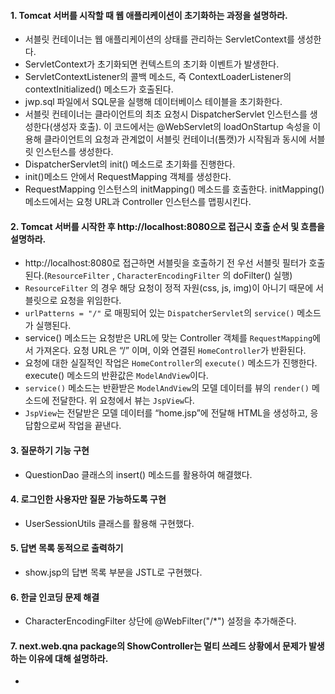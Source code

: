 #### 1. Tomcat 서버를 시작할 때 웹 애플리케이션이 초기화하는 과정을 설명하라.
* 서블릿 컨테이너는 웹 애플리케이션의 상태를 관리하는 ServletContext를 생성한다.
* ServletContext가 초기화되면 컨텍스트의 초기화 이벤트가 발생한다.
* ServletContextListener의 콜백 메소드, 즉 ContextLoaderListener의 contextInitialized() 메소드가 호출된다.
* jwp.sql 파일에서 SQL문을 실행해 데이터베이스 테이블을 초기화한다.
* 서블릿 컨테이너는 클라이언트의 최초 요청시 DispatcherServlet 인스턴스를 생성한다(생성자 호출). 이 코드에서는 @WebServlet의 loadOnStartup 속성을 이용해 클라이언트의 요청과 관계없이 서블릿 컨테이너(톰캣)가 시작됨과 동시에 서블릿 인스턴스를 생성한다.
* DispatcherServlet의 init() 메소드로 초기화를 진행한다.
* init()메소드 안에서 RequestMapping 객체를 생성한다.
* RequestMapping 인스턴스의 initMapping() 메소드를 호출한다. initMapping() 메소드에서는 요청 URL과 Controller 인스턴스를 맵핑시킨다.

#### 2. Tomcat 서버를 시작한 후 http://localhost:8080으로 접근시 호출 순서 및 흐름을 설명하라.
- http://localhost:8080로 접근하면 서블릿을 호출하기 전 우선 서블릿 필터가 호출된다.(`ResourceFilter` , `CharacterEncodingFilter` 의 doFilter() 실행)
- `ResourceFilter` 의 경우 해당 요청이 정적 자원(css, js, img)이 아니기 때문에 서블릿으로 요청을 위임한다.
- `urlPatterns = "/"` 로 매핑되어 있는 `DispatcherServlet`의 `service()` 메소드가 실행된다.
- service() 메소드는 요청받은 URL에 맞는 Controller 객체를 `RequestMapping`에서 가져온다. 요청 URL은 “/” 이며, 이와 연결된 `HomeController`가 반환된다.
- 요청에 대한 실질적인 작업은 `HomeController`의 `execute()` 메소드가 진행한다. execute() 메소드의 반환값은 `ModelAndView`이다.
- `service()` 메소드는 반환받은 `ModelAndView`의 모델 데이터를 뷰의 `render()` 메소드에 전달한다. 위 요청에서 뷰는 `JspView`다.
- `JspView`는 전달받은 모델 데이터를 “home.jsp”에 전달해 HTML을 생성하고, 응답함으로써 작업을 끝낸다.

#### 3. 질문하기 기능 구현
+ QuestionDao 클래스의 insert() 메소드를 활용하여 해결했다.

#### 4. 로그인한 사용자만 질문 가능하도록 구현
+ UserSessionUtils 클래스를 활용해 구현했다.

#### 5. 답변 목록 동적으로 출력하기
+ show.jsp의 답변 목록 부분을 JSTL로 구현했다.

#### 6. 한글 인코딩 문제 해결
+ CharacterEncodingFilter 상단에  @WebFilter("/*") 설정을 추가해준다.

#### 7. next.web.qna package의 ShowController는 멀티 쓰레드 상황에서 문제가 발생하는 이유에 대해 설명하라.
* 
